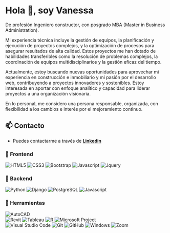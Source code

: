 # Hola 👋, soy Vanessa

De profesión Ingeniero constructor, con posgrado MBA (Master in Business Administration).

Mi experiencia técnica incluye la gestión de equipos, la planificación y ejecución de proyectos complejos, y la optimización de procesos para asegurar resultados de alta calidad. Estos proyectos me han dotado de habilidades transferibles como la resolución de problemas complejos, la coordinación de equipos multidisciplinarios y la gestión eficaz del tiempo.

Actualmente, estoy buscando nuevas oportunidades para aprovechar mi experiencia en construcción e inmobiliario y mi pasión por el desarrollo web, contribuyendo a proyectos innovadores y sostenibles. Estoy interesada en aportar con enfoque analítico y capacidad para liderar proyectos a una organización visionaria.

En lo personal, me considero una persona responsable, organizada, con flexibilidad a los cambios e interés por el mejoramiento continuo.

## 📫 Contacto

- Puedes contactarme a través de **[Linkedin](https://www.linkedin.com/in/vanessamoralesnorambuena)**

### 🎨 Frontend

![HTML5](https://img.shields.io/badge/HTML5-E34F26?style=for-the-badge&logo=html5&logoColor=white) ![CSS3](https://img.shields.io/badge/CSS3-1572B6?style=for-the-badge&logo=css3&logoColor=white) ![Bootstrap](https://img.shields.io/badge/Bootstrap-563D7C?style=for-the-badge&logo=bootstrap&logoColor=white) ![Javascript](https://img.shields.io/badge/Javascript-323330?style=for-the-badge&logo=javascript&logoColor=F7DF1E) ![Jquery](https://img.shields.io/badge/jQuery-0769AD?style=for-the-badge&logo=jquery&logoColor=white)

### 🔨 Backend


![Python](https://img.shields.io/badge/Python-3776AB?style=for-the-badge&logo=python&logoColor=white) ![Django](https://img.shields.io/badge/Django-092E20?style=for-the-badge&logo=django&logoColor=white) ![PostgreSQL](https://img.shields.io/badge/PostgreSQL-316192?style=for-the-badge&logo=postgresql&logoColor=white)
![Javascript](https://img.shields.io/badge/Javascript-323330?style=for-the-badge&logo=javascript&logoColor=F7DF1E) 

### 📎 Herramientas

![AutoCAD](https://img.shields.io/badge/AutoCAD-F6A600?style=for-the-badge&logo=autodesk&logoColor=white)  
![Revit](https://img.shields.io/badge/Revit-D50032?style=for-the-badge&logo=autodesk&logoColor=white) 
![Tableau](https://img.shields.io/badge/Tableau-E97627?style=for-the-badge&logo=tableau&logoColor=white)
![R](https://img.shields.io/badge/R-276DC3?style=for-the-badge&logo=r&logoColor=white)
![Microsoft Project](https://img.shields.io/badge/Microsoft%20Project-0078D4?style=for-the-badge&logo=microsoft&logoColor=white)    
![Visual Studio Code](https://img.shields.io/badge/Visual%20Studio%20Code-007ACC?style=for-the-badge&logo=visual-studio-code&logoColor=white)  ![Git](https://img.shields.io/badge/git-%23F05033.svg?style=for-the-badge&logo=git&logoColor=white) ![GitHub](https://img.shields.io/badge/github-%23121011.svg?style=for-the-badge&logo=github&logoColor=white)  ![Windows](https://img.shields.io/badge/Windows-0078D6?style=for-the-badge&logo=windows&logoColor=white)  ![Zoom](https://img.shields.io/badge/Zoom-2D8CFF?style=for-the-badge&logo=zoom&logoColor=white)
